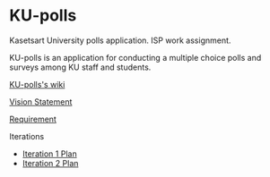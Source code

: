 # KU-polls

Kasetsart University polls application. ISP work assignment.

KU-polls is an application for conducting a multiple choice polls and surveys among KU staff and students.

[KU-polls's wiki](https://github.com/Sahadporn/ku-polls/wiki)

[Vision Statement](https://github.com/Sahadporn/ku-polls/wiki/Vision-Statement)

[Requirement](https://github.com/Sahadporn/ku-polls/wiki/Requirements)

Iterations
* [Iteration 1 Plan](https://github.com/Sahadporn/ku-polls/wiki/Iteration-1-Plan)
* [Iteration 2 Plan](https://github.com/Sahadporn/ku-polls/wiki/Iteration-2-Plan)
